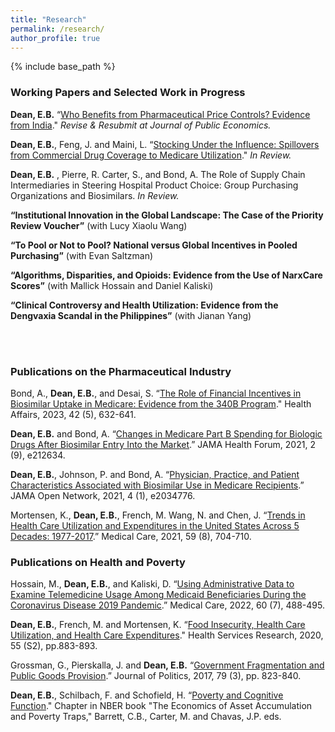 ```yaml
---
title: "Research"
permalink: /research/
author_profile: true
---
```


{% include base_path %}


<H3>Working Papers and Selected Work in Progress</H3>

<b>Dean, E.B.</b>  “<a href="https://emmabdean.github.io/images/whobenefits.pdf">Who Benefits from Pharmaceutical Price Controls? Evidence from India</a>." <i>Revise & Resubmit at Journal of Public Economics.</i>

<b>Dean, E.B.</b>, Feng, J. and Maini, L. “<a href="https://emmabdean.github.io/images/StockingUnderInfluence_web_draft.pdf">Stocking Under the Influence: Spillovers from Commercial Drug Coverage to Medicare Utilization</a>." <i>In Review.</i>

<b>Dean, E.B.</b> , Pierre, R. Carter, S., and Bond, A. The Role of Supply Chain Intermediaries in Steering Hospital Product Choice: Group Purchasing Organizations and Biosimilars. <i>In Review.</i>
    
<b>“Institutional Innovation in the Global Landscape: The Case of the Priority Review Voucher”</b> (with Lucy Xiaolu Wang)
   
<b>“To Pool or Not to Pool? National versus Global Incentives in Pooled Purchasing”</b> (with Evan Saltzman)
 
<b>“Algorithms, Disparities, and Opioids: Evidence from the Use of NarxCare Scores”</b> (with Mallick Hossain and Daniel Kaliski)

<b>“Clinical Controversy and Health Utilization: Evidence from the Dengvaxia Scandal in the Philippines”</b> (with Jianan Yang)

<br><br>
    
<H3>Publications on the Pharmaceutical Industry </H3>

Bond, A.,  <b>Dean, E.B.</b>, and Desai, S. “<a href="https://www.healthaffairs.org/doi/full/10.1377/hlthaff.2022.00812">The Role of Financial Incentives in Biosimilar Uptake in Medicare: Evidence from the 340B Program</a>." Health Affairs, 2023, 42 (5), 632-641.

<b>Dean, E.B.</b> and Bond, A. “<a href="https://jamanetwork.com/journals/jama-health-forum/fullarticle/2784388">Changes in Medicare Part B Spending for Biologic Drugs After Biosimilar Entry Into the Market</a>.” JAMA Health Forum, 2021, 2 (9), e212634.

<b>Dean, E.B.</b>, Johnson, P. and Bond, A. “<a href="https://pubmed.ncbi.nlm.nih.gov/33502485/">Physician, Practice, and Patient Characteristics Associated with Biosimilar Use in Medicare Recipients</a>.” JAMA Open Network, 2021, 4 (1), e2034776.

Mortensen, K., <b>Dean, E.B.</b>, French, M. Wang, N. and Chen, J. “<a href="https://pubmed.ncbi.nlm.nih.gov/33935253/">Trends in Health Care Utilization and Expenditures in the United States Across 5 Decades: 1977-2017</a>.” Medical Care, 2021, 59 (8), 704-710.


<H3>Publications on Health and Poverty </H3>

Hossain, M., <b>Dean, E.B.</b>, and Kaliski, D. “<a href="https://journals.lww.com/lww-medicalcare/Fulltext/2022/07000/Using_Administrative_Data_to_Examine_Telemedicine.2.aspx">Using Administrative Data to Examine Telemedicine Usage Among Medicaid Beneficiaries During the Coronavirus Disease 2019 Pandemic</a>.” Medical Care, 2022, 60 (7), 488-495.

<b>Dean, E.B.</b>, French, M. and Mortensen, K. “<a href="https://onlinelibrary.wiley.com/doi/full/10.1111/1475-6773.13283">Food Insecurity, Health Care Utilization, and Health Care Expenditures</a>." Health Services Research, 2020, 55 (S2), pp.883-893.
  
Grossman, G., Pierskalla, J. and <b>Dean, E.B.</b> “<a href="https://www.journals.uchicago.edu/doi/10.1086/690305">Government Fragmentation and Public Goods Provision</a>.” Journal of Politics, 2017, 79 (3), pp. 823-840.

<b>Dean, E.B.</b>, Schilbach, F. and Schofield, H. “<a href="https://www.nber.org/chapters/c13830.pdf">Poverty and Cognitive Function</a>." Chapter in NBER book "The Economics of Asset Accumulation and Poverty Traps," Barrett, C.B., Carter, M. and Chavas, J.P. eds.
